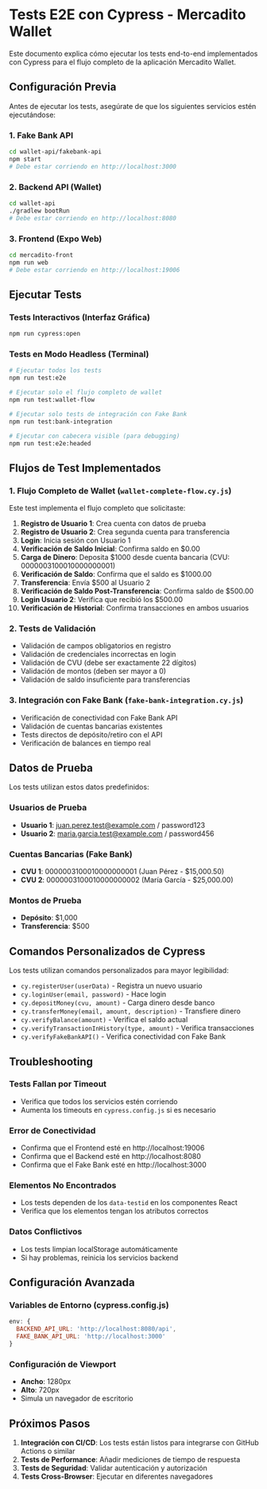 # Tests E2E con Cypress - Mercadito Wallet

Este documento explica cómo ejecutar los tests end-to-end implementados con Cypress para el flujo completo de la aplicación Mercadito Wallet.

## Configuración Previa

Antes de ejecutar los tests, asegúrate de que los siguientes servicios estén ejecutándose:

### 1. Fake Bank API
```bash
cd wallet-api/fakebank-api
npm start
# Debe estar corriendo en http://localhost:3000
```

### 2. Backend API (Wallet)
```bash
cd wallet-api
./gradlew bootRun
# Debe estar corriendo en http://localhost:8080
```

### 3. Frontend (Expo Web)
```bash
cd mercadito-front
npm run web
# Debe estar corriendo en http://localhost:19006
```

## Ejecutar Tests

### Tests Interactivos (Interfaz Gráfica)
```bash
npm run cypress:open
```

### Tests en Modo Headless (Terminal)
```bash
# Ejecutar todos los tests
npm run test:e2e

# Ejecutar solo el flujo completo de wallet
npm run test:wallet-flow

# Ejecutar solo tests de integración con Fake Bank
npm run test:bank-integration

# Ejecutar con cabecera visible (para debugging)
npm run test:e2e:headed
```

## Flujos de Test Implementados

### 1. Flujo Completo de Wallet (`wallet-complete-flow.cy.js`)
Este test implementa el flujo completo que solicitaste:

1. **Registro de Usuario 1**: Crea cuenta con datos de prueba
2. **Registro de Usuario 2**: Crea segunda cuenta para transferencia
3. **Login**: Inicia sesión con Usuario 1
4. **Verificación de Saldo Inicial**: Confirma saldo en $0.00
5. **Carga de Dinero**: Deposita $1000 desde cuenta bancaria (CVU: 0000003100010000000001)
6. **Verificación de Saldo**: Confirma que el saldo es $1000.00
7. **Transferencia**: Envía $500 al Usuario 2
8. **Verificación de Saldo Post-Transferencia**: Confirma saldo de $500.00
9. **Login Usuario 2**: Verifica que recibió los $500.00
10. **Verificación de Historial**: Confirma transacciones en ambos usuarios

### 2. Tests de Validación
- Validación de campos obligatorios en registro
- Validación de credenciales incorrectas en login
- Validación de CVU (debe ser exactamente 22 dígitos)
- Validación de montos (deben ser mayor a 0)
- Validación de saldo insuficiente para transferencias

### 3. Integración con Fake Bank (`fake-bank-integration.cy.js`)
- Verificación de conectividad con Fake Bank API
- Validación de cuentas bancarias existentes
- Tests directos de depósito/retiro con el API
- Verificación de balances en tiempo real

## Datos de Prueba

Los tests utilizan estos datos predefinidos:

### Usuarios de Prueba
- **Usuario 1**: juan.perez.test@example.com / password123
- **Usuario 2**: maria.garcia.test@example.com / password456

### Cuentas Bancarias (Fake Bank)
- **CVU 1**: 0000003100010000000001 (Juan Pérez - $15,000.50)
- **CVU 2**: 0000003100010000000002 (María García - $25,000.00)

### Montos de Prueba
- **Depósito**: $1,000
- **Transferencia**: $500

## Comandos Personalizados de Cypress

Los tests utilizan comandos personalizados para mayor legibilidad:

- `cy.registerUser(userData)` - Registra un nuevo usuario
- `cy.loginUser(email, password)` - Hace login
- `cy.depositMoney(cvu, amount)` - Carga dinero desde banco
- `cy.transferMoney(email, amount, description)` - Transfiere dinero
- `cy.verifyBalance(amount)` - Verifica el saldo actual
- `cy.verifyTransactionInHistory(type, amount)` - Verifica transacciones
- `cy.verifyFakeBankAPI()` - Verifica conectividad con Fake Bank

## Troubleshooting

### Tests Fallan por Timeout
- Verifica que todos los servicios estén corriendo
- Aumenta los timeouts en `cypress.config.js` si es necesario

### Error de Conectividad
- Confirma que el Frontend esté en http://localhost:19006
- Confirma que el Backend esté en http://localhost:8080
- Confirma que el Fake Bank esté en http://localhost:3000

### Elementos No Encontrados
- Los tests dependen de los `data-testid` en los componentes React
- Verifica que los elementos tengan los atributos correctos

### Datos Conflictivos
- Los tests limpian localStorage automáticamente
- Si hay problemas, reinicia los servicios backend

## Configuración Avanzada

### Variables de Entorno (cypress.config.js)
```javascript
env: {
  BACKEND_API_URL: 'http://localhost:8080/api',
  FAKE_BANK_API_URL: 'http://localhost:3000'
}
```

### Configuración de Viewport
- **Ancho**: 1280px
- **Alto**: 720px
- Simula un navegador de escritorio

## Próximos Pasos

1. **Integración con CI/CD**: Los tests están listos para integrarse con GitHub Actions o similar
2. **Tests de Performance**: Añadir mediciones de tiempo de respuesta
3. **Tests de Seguridad**: Validar autenticación y autorización
4. **Tests Cross-Browser**: Ejecutar en diferentes navegadores